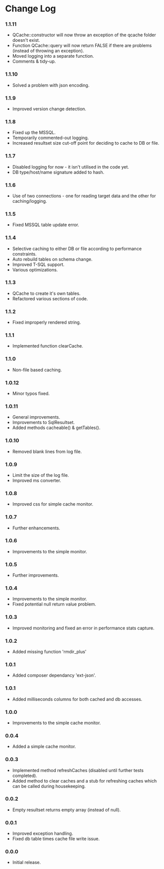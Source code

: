 # Change Log

### 1.1.11
- QCache::constructor will now throw an exception of the qcache folder doesn't exist. 
- Function QCache::query will now return FALSE if there are problems (instead of throwing an exception).
- Moved logging into a separate function.
- Comments & tidy-up.

### 1.1.10
- Solved a problem with json encoding.

### 1.1.9
- Improved version change detection.

### 1.1.8
- Fixed up the MSSQL.
- Temporarily commented-out logging.
- Increased resultset size cut-off point for deciding to cache to DB or file.

### 1.1.7
- Disabled logging for now - it isn't utilised in the code yet. 
- DB type/host/name signature added to hash.

### 1.1.6
- Use of two connections - one for reading target data and the other for caching/logging.

### 1.1.5
- Fixed MSSQL table update error.

### 1.1.4
- Selective caching to either DB or file according to performance constraints.
- Auto rebuild tables on schema change.
- Improved T-SQL support.
- Various optimizations.

### 1.1.3
- QCache to create it's own tables.
- Refactored various sections of code.

### 1.1.2
- Fixed improperly rendered string.

### 1.1.1
- Implemented function clearCache.

### 1.1.0
- Non-file based caching.

### 1.0.12
- Minor typos fixed.

### 1.0.11
- General improvements.
- Improvements to SqlResultset.
- Added methods cacheable() & getTables().

### 1.0.10
- Removed blank lines from log file.

### 1.0.9
- Limit the size of the log file.
- Improved ms converter.

### 1.0.8
- Improved css for simple cache monitor.

### 1.0.7
- Further enhancements.

### 1.0.6
- Improvements to the simple monitor.

### 1.0.5
- Further improvements.

### 1.0.4
- Improvements to the simple monitor.
- Fixed potential null return value problem.

### 1.0.3
- Improved monitoring and fixed an error in performance stats capture.

### 1.0.2
- Added missing function 'rmdir_plus'

### 1.0.1
- Added composer dependancy 'ext-json'.

### 1.0.1
- Added milliseconds columns for both cached and db accesses.

### 1.0.0
- Improvements to the simple cache monitor.

### 0.0.4
- Added a simple cache monitor.

### 0.0.3
- Implemented method refreshCaches (disabled until further tests completed).
- Added method to clear caches and a stub for refreshing caches which can be called during housekeeping.

### 0.0.2
- Empty resultset returns empty array (instead of null).

### 0.0.1
- Improved exception handling.
- Fixed db table times cache file write issue.

### 0.0.0
- Initial release.
